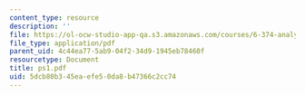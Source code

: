 ```yaml
---
content_type: resource
description: ''
file: https://ol-ocw-studio-app-qa.s3.amazonaws.com/courses/6-374-analysis-and-design-of-digital-integrated-circuits-fall-2003/5dcb80b345eaefe50da8b47366c2cc74_ps1.pdf
file_type: application/pdf
parent_uid: 4c44ea77-5ab9-04f2-34d9-1945eb78460f
resourcetype: Document
title: ps1.pdf
uid: 5dcb80b3-45ea-efe5-0da8-b47366c2cc74
---
```

